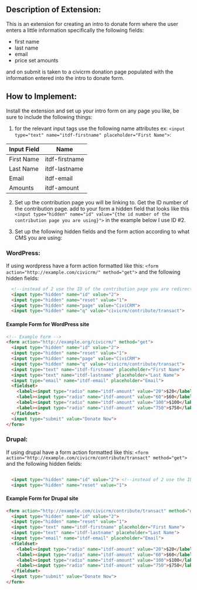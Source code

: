 
Description of Extension:
------------------------
This is an extension for creating an intro to donate form where the user enters a little information specifically the following fields:

+ first name
+ last name
+ email
+ price set amounts

and on submit is taken to a civicrm donation page populated with the information entered into the intro to donate form.

## How to Implement:

Install the extension and set up your intro form on any page you like, be sure to include the following things:

1) for the relevant input tags use the following name attributes ex: `<input type="text" name="itdf-firstname" placeholder="First Name">`:

  | Input Field | Name          |
  |-------------|---------------|
  | First Name  | itdf-firstname|
  | Last Name   | itdf-lastname |
  | Email       | itdf-email    |
  | Amounts     | itdf-amount   |

2) Set up the contribution page you will be linking to. Get the ID number of the contribution page. add to your form a hidden field that looks like this ``  <input type="hidden" name="id" value="{the id number of the contribution page you are using}">
`` in the example below I use ID #2. 

3) Set up the following hidden fields and the form action according to what CMS you are using:

### WordPress:

If using wordpress have a form action formatted like this: `<form action="http://example.com/civicrm/" method="get">` and the following hidden fields:

```html
  <!--instead of 2 use the ID of the contribution page you are redirecting to-->
  <input type="hidden" name="id" value="2">
  <input type="hidden" name="reset" value="1">
  <input type="hidden" name="page" value="CiviCRM">
  <input type="hidden" name="q" value="civicrm/contribute/transact">

```

#### Example Form for WordPress site
```html
<!-- Example Form -->
<form action="http://example.org/civicrm/" method="get">
  <input type="hidden" name="id" value="2">
  <input type="hidden" name="reset" value="1">
  <input type="hidden" name="page" value="CiviCRM">
  <input type="hidden" name="q" value="civicrm/contribute/transact">
  <input type="text" name="itdf-firstname" placeholder="First Name">
  <input type="text" name="itdf-lastname" placeholder="Last Name">
  <input type="email" name="itdf-email" placeholder="Email">
  <fieldset>
    <label><input type="radio" name="itdf-amount" value="20">$20</label>
    <label><input type="radio" name="itdf-amount" value="60">$60</label>
    <label><input type="radio" name="itdf-amount" value="100">$100</label>
    <label><input type="radio" name="itdf-amount" value="750">$750</label>
  </fieldset>
  <input type="submit" value="Donate Now">
</form>
```
### Drupal:

If using drupal have a form action formatted like this: `<form action="http://example.com/civicrm/contribute/transact" method="get">` and the following hidden fields:

```html

  <input type="hidden" name="id" value="2"> <!--instead of 2 use the ID of the contribution page you are redirecting to-->
  <input type="hidden" name="reset" value="1">

```
#### Example Form for Drupal site
```html
<form action="http://example.com/civicrm/contribute/transact" method="get">
  <input type="hidden" name="id" value="2">
  <input type="hidden" name="reset" value="1">
  <input type="text" name="itdf-firstname" placeholder="First Name">
  <input type="text" name="itdf-lastname" placeholder="Last Name">
  <input type="email" name="itdf-email" placeholder="Email">
  <fieldset>
    <label><input type="radio" name="itdf-amount" value="20">$20</label>
    <label><input type="radio" name="itdf-amount" value="60">$60</label>
    <label><input type="radio" name="itdf-amount" value="100">$100</label>
    <label><input type="radio" name="itdf-amount" value="750">$750</label>
  </fieldset>
  <input type="submit" value="Donate Now">
</form>
```
